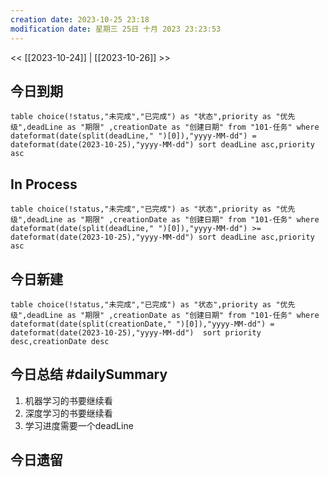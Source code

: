 ```yaml
---
creation date: 2023-10-25 23:18
modification date: 星期三 25日 十月 2023 23:23:53
---
```

<< [[2023-10-24]] | [[2023-10-26]] >>
## 今日到期
```dataview
table choice(!status,"未完成","已完成") as "状态",priority as "优先级",deadLine as "期限" ,creationDate as "创建日期" from "101-任务" where dateformat(date(split(deadLine," ")[0]),"yyyy-MM-dd") = dateformat(date(2023-10-25),"yyyy-MM-dd") sort deadLine asc,priority asc
```

## In Process
```dataview
table choice(!status,"未完成","已完成") as "状态",priority as "优先级",deadLine as "期限" ,creationDate as "创建日期" from "101-任务" where dateformat(date(split(deadLine," ")[0]),"yyyy-MM-dd") >= dateformat(date(2023-10-25),"yyyy-MM-dd") sort deadLine asc,priority asc
```
## 今日新建
```dataview
table choice(!status,"未完成","已完成") as "状态",priority as "优先级",deadLine as "期限" ,creationDate as "创建日期" from "101-任务" where  dateformat(date(split(creationDate," ")[0]),"yyyy-MM-dd") = dateformat(date(2023-10-25),"yyyy-MM-dd")  sort priority desc,creationDate desc
```

## 今日总结 #dailySummary 
1. 机器学习的书要继续看
2. 深度学习的书要继续看
3. 学习进度需要一个deadLine 

## 今日遗留





